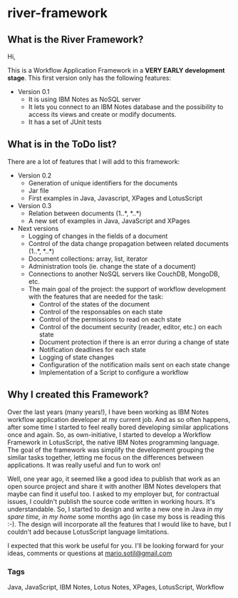 # river-framework

## What is the River Framework?

Hi, 

This is a Workflow Application Framework in a **VERY EARLY development stage**. This first version only has the following features: 

- Version 0.1
  - It is using IBM Notes as NoSQL server
  - It lets you connect to an IBM Notes database and the possibility to access its views and create or modify documents.
  - It has a set of JUnit tests


## What is in the ToDo list?

There are a lot of features that I will add to this framework:

- Version 0.2
  - Generation of unique identifiers for the documents
  - Jar file 
  - First examples in Java, Javascript, XPages and LotusScript
- Version 0.3
  - Relation between documents (1..\*, \*..\*)
  - A new set of examples in Java, JavaScript and XPages
- Next versions
  - Logging of changes in the fields of a document
  - Control of the data change propagation between related documents (1..\*, \*..\*)
  - Document collections: array, list, iterator
  - Administration tools (ie. change the state of a document)
  - Connections to another NoSQL servers like CouchDB, MongoDB, etc.
  - The main goal of the project: the support of workflow development with the features that are needed for the task:
    - Control of the states of the document
    - Control of the responsables on each state
    - Control of the permissions to read on each state
    - Control of the document security (reader, editor, etc.) on each state
    - Document protection if there is an error during a change of state
    - Notification deadlines for each state
    - Logging of state changes
    - Configuration of the notification mails sent on each state change
    - Implementation of a Script to configure a workflow
  

## Why I created this Framework?

Over the last years (many years!), I have been working as IBM Notes workflow application developer at my current job. And as so often happens, after some time I started to feel really bored developing similar applications once and again. So, as own-initiative, I started to develop a Workflow Framework in LotusScript, the native IBM Notes programming language. The goal of the framework was simplify the development grouping the similar tasks together, letting me focus on the differences between applications. It was really useful and fun to work on! 

Well, one year ago, it seemed like a good idea to publish that work as an open source project and share it with another IBM Notes developers that maybe can find it useful too. I asked to my employer but, for contractual issues, I couldn't publish the source code written in working hours. It's understandable. So, I started to design and write a new one in Java *in my spare time, in my home* some months ago (in case my boss is reading this :-). The design will incorporate all the features that I would like to have, but I couldn't add because LotusScript language limitations. 

I expected that this work be useful for you. I'll be looking forward for your ideas, comments or questions at mario.sotil@gmail.com


### Tags

Java, JavaScript, IBM Notes, Lotus Notes, XPages, LotusScript, Workflow




